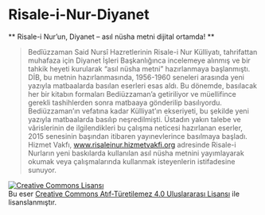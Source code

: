 # Risale-i-Nur-Diyanet
** Risale-i Nur’un, Diyanet – asıl nüsha metni dijital ortamda! **

> Bedîüzzaman Said Nursî Hazretlerinin Risale-i Nur Külliyatı, tahrifattan muhafaza için Diyanet İşleri Başkanlığınca incelemeye alınmış ve bir tahkik heyeti kurularak “asıl nüsha metni” hazırlanmaya başlanmıştı.
> DİB, bu metnin hazırlanmasında, 1956-1960 seneleri arasında yeni yazıyla matbaalarda basılan eserleri esas aldı. Bu dönemde, basılacak her bir kitabın formaları Bediüzzaman’a getiriliyor ve müellifince gerekli tashihlerden sonra matbaaya gönderilip basılıyordu. Bediüzzaman’ın vefatına kadar Külliyat’ın ekseriyeti, bu şekilde yeni yazıyla matbaalarda basılıp neşredilmişti.
> Üstadın yakın talebe ve vârislerinin de ilgilendikleri bu çalışma neticesi hazırlanan eserler, 2015 senesinin başından itibaren yayınevlerince basılmaya başladı.
> Hizmet Vakfı, www.risaleinur.hizmetvakfi.org adresinde Risale-i Nurların yeni baskılarda kullanılan asıl nüsha metnini yayımlayarak okumak veya çalışmalarında kullanmak isteyenlerin istifadesine sunuyor.



<a rel="license" href="http://creativecommons.org/licenses/by-nd/4.0/"><img alt="Creative Commons Lisansı" style="border-width:0" src="https://i.creativecommons.org/l/by-nd/4.0/88x31.png" /></a><br />Bu eser <a rel="license" href="http://creativecommons.org/licenses/by-nd/4.0/"> Creative Commons Atıf-Türetilemez 4.0 Uluslararası Lisansı</a> ile lisanslanmıştır.
